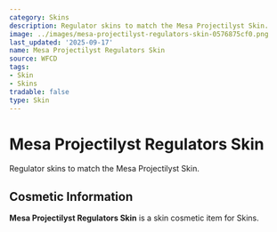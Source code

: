 ```yaml
---
category: Skins
description: Regulator skins to match the Mesa Projectilyst Skin.
image: ../images/mesa-projectilyst-regulators-skin-0576875cf0.png
last_updated: '2025-09-17'
name: Mesa Projectilyst Regulators Skin
source: WFCD
tags:
- Skin
- Skins
tradable: false
type: Skin
---
```


# Mesa Projectilyst Regulators Skin

Regulator skins to match the Mesa Projectilyst Skin.

## Cosmetic Information

**Mesa Projectilyst Regulators Skin** is a skin cosmetic item for Skins.

